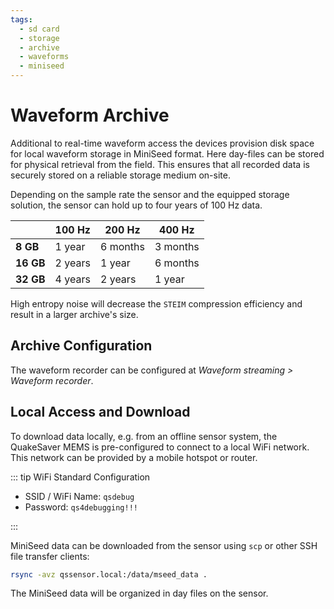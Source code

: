```yaml
---
tags:
  - sd card
  - storage
  - archive
  - waveforms
  - miniseed
---
```

# Waveform Archive

Additional to real-time waveform access the devices provision disk space for local waveform storage in MiniSeed format.
Here day-files can be stored for physical retrieval from the field.
This ensures that all recorded data is securely stored on a reliable storage medium on-site.

Depending on the sample rate the sensor and the equipped storage solution, the sensor can hold up to four years of 100 Hz data.

|       | 100 Hz  | 200 Hz   | 400 Hz   |
|-------|---------|----------|----------|
| **8 GB**  | 1 year  | 6 months | 3 months |
| **16 GB** | 2 years | 1 year   | 6 months |
| **32 GB** | 4 years | 2 years  | 1 year   |

High entropy noise will decrease the `STEIM` compression efficiency and result in a larger archive's size.

## Archive Configuration

The waveform recorder can be configured at *Waveform streaming > Waveform recorder*.

## Local Access and Download

To download data locally, e.g. from an offline sensor system, the QuakeSaver MEMS is pre-configured to connect to a local WiFi network.
This network can be provided by a mobile hotspot or router.

::: tip WiFi Standard Configuration

* SSID / WiFi Name: `qsdebug`
* Password: `qs4debugging!!!`

:::

MiniSeed data can be downloaded from the sensor using `scp` or other SSH file transfer clients:

```sh
rsync -avz qssensor.local:/data/mseed_data .
```

The MiniSeed data will be organized in day files on the sensor.
